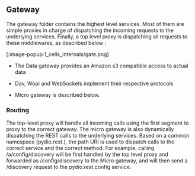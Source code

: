 ## Gateway

The gateway folder contains the highest level services. Most of them are simple proxies in charge of dispatching the incoming requests to the underlying services. Finally, a top level proxy is dispatching all requests to these middlewares, as described below : 

[:image-popup:1_cells_internals/gate.png]



* The Data gateway provides an Amazon s3 compatible access to actual data

* Dav, Wopi and WebSockets implement their respective protocols

* Micro gateway is described below.

### Routing

The top-level proxy will handle all incoming calls using the first segment to proxy to the correct gateway. The micro gateway is also dynamically dispatching the REST calls to the underlying services. Based on a common namespace (pydio.rest.), the path URI is used to dispatch calls to the correct service and the correct method. 
For example, calling /a/config/discovery will be first handled by the top level proxy and forwarded as /config/discovery to the Micro gateway, and will then send a /discovery request to the pydio.rest.config service.
